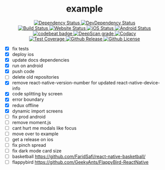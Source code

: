 <div align="center">
  <h1>example</h1>
  <div>
    <a href="https://david-dm.org/ethanneff/example">
        <img src="https://david-dm.org/ethanneff/example.svg" alt="Dependency Status" />
    </a>
    <a href="https://david-dm.org/ethanneff/example#info=devDependencies">
        <img src="https://david-dm.org/ethanneff/example/dev-status.svg" alt="DevDependency Status" />
    </a>
  </div>
  <div>
    <a href="https://travis-ci.org/ethanneff/example">
        <img src="https://travis-ci.org/ethanneff/example.svg" alt="Build Status" />
    </a>
    <a href="https://ethanneff.github.io/example/">
        <img src="https://img.shields.io/website/https/ethanneff.github.io/example.svg" alt="Website Status" />
    </a>
    <a href="https://appcenter.ms/users/ethanneff/apps/example-ios/build/branches">
        <img src="https://build.appcenter.ms/v0.1/apps/42722749-8265-4288-a52c-302c8a9cf2f5/branches/master/badge" alt="iOS Status" />
    </a>
    <a href="https://appcenter.ms/users/ethanneff/apps/example-android/build/branches">
        <img src="https://build.appcenter.ms/v0.1/apps/df89c6b2-fd8d-496d-9f1b-8c48bf668013/branches/master/badge" alt="Android Status" />
    </a>
  </div>
  <div>
    <a href="https://codebeat.co/projects/github-com-ethanneff-example-master">
      <img alt="codebeat badge" src="https://codebeat.co/badges/db921277-9f48-42e6-929f-8c56ae62d585" />
    </a>
    <a href="https://deepscan.io/dashboard#view=project&tid=5433&pid=7223&bid=69097">
      <img src="https://deepscan.io/api/teams/5433/projects/7223/branches/69097/badge/grade.svg" alt="DeepScan grade">
    </a>
    <a href="https://www.codacy.com/manual/ethanneff/example">
      <img src="https://api.codacy.com/project/badge/Grade/dca655d1a64a40d7bd3e77ec4cd39061" alt="Codacy">
    </a>  
  </div>
  <div>
    <a href="https://codecov.io/gh/ethanneff/example">
      <img src="https://codecov.io/gh/ethanneff/example/branch/master/graph/badge.svg" alt="Test Coverage" />
    </a>
    <a href="https://github.com/ethanneff/example">
      <img src="https://img.shields.io/github/release/ethanneff/example.svg" alt="Github Release" />
    </a>
    <a href="https://github.com/ethanneff/example/blob/master/docs/LICENSE.md">
      <img src="https://img.shields.io/badge/license-MIT-blue.svg" alt="Github License" />
    </a>
  </div>
</div>

- [x] fix tests
- [x] deploy ios
- [x] update docs dependencies
- [x] run on android
- [x] push code
- [ ] delete old repositories
- [x] remove react-native-version-number for updated react-native-device-info
- [x] code splitting by screen
- [x] error boundary
- [x] redux offline
- [x] dynamic import screens
- [ ] fix prod android
- [ ] remove moment.js
- [ ] cant hurt me modals like focus
- [ ] move over to example
- [ ] get a release on ios
- [ ] fix pinch spread
- [ ] fix dark mode card size
- [ ] basketball https://github.com/FaridSafi/react-native-basketball/
- [ ] flappybird https://github.com/GeekyAnts/FlappyBird-ReactNative
